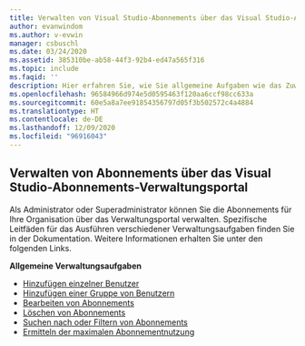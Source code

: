 ```yaml
---
title: Verwalten von Visual Studio-Abonnements über das Visual Studio-Abonnements-Verwaltungsportal | Microsoft-Dokumentation
author: evanwindom
ms.author: v-evwin
manager: csbuschl
ms.date: 03/24/2020
ms.assetid: 385310be-ab58-44f3-92b4-ed47a565f316
ms.topic: include
ms.faqid: ''
description: Hier erfahren Sie, wie Sie allgemeine Aufgaben wie das Zuweisen von Abonnements, das Vornehmen von Änderungen, das Suchen und das Festlegen von Einstellungen im Visual Studio-Abonnements-Verwaltungsportal ausführen.
ms.openlocfilehash: 96584966d974e5d0595463f120aa6ccf98cc633a
ms.sourcegitcommit: 60e5a8a7ee91854356797d05f3b502572c4a4884
ms.translationtype: HT
ms.contentlocale: de-DE
ms.lasthandoff: 12/09/2020
ms.locfileid: "96916043"
---
```

## <a name="using-the-visual-studio-subscriptions-administration-portal-to-manage-subscriptions"></a>Verwalten von Abonnements über das Visual Studio-Abonnements-Verwaltungsportal
Als Administrator oder Superadministrator können Sie die Abonnements für Ihre Organisation über das Verwaltungsportal verwalten.  Spezifische Leitfäden für das Ausführen verschiedener Verwaltungsaufgaben finden Sie in der Dokumentation.  Weitere Informationen erhalten Sie unter den folgenden Links. 

**Allgemeine Verwaltungsaufgaben**
- [Hinzufügen einzelner Benutzer](https://docs.microsoft.com/visualstudio/subscriptions/assign-license)
- [Hinzufügen einer Gruppe von Benutzern](https://docs.microsoft.com/visualstudio/subscriptions/assign-license-bulk)
- [Bearbeiten von Abonnements](https://docs.microsoft.com/visualstudio/subscriptions/edit-license)
- [Löschen von Abonnements](https://docs.microsoft.com/visualstudio/subscriptions/delete-license)
- [Suchen nach oder Filtern von Abonnements](https://docs.microsoft.com/visualstudio/subscriptions/search-license)
- [Ermitteln der maximalen Abonnementnutzung](https://docs.microsoft.com/visualstudio/subscriptions/maximum-usage)
